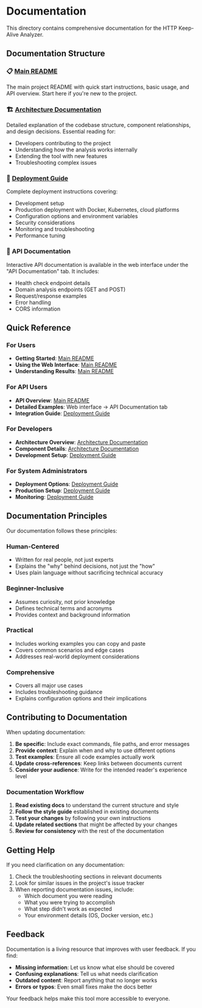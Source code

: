 # Documentation

This directory contains comprehensive documentation for the HTTP Keep-Alive Analyzer.

## Documentation Structure

### 📋 [Main README](../README.md)
The main project README with quick start instructions, basic usage, and API overview. Start here if you're new to the project.

### 🏗️ [Architecture Documentation](ARCHITECTURE.md)
Detailed explanation of the codebase structure, component relationships, and design decisions. Essential reading for:
- Developers contributing to the project
- Understanding how the analysis works internally
- Extending the tool with new features
- Troubleshooting complex issues

### 🚀 [Deployment Guide](DEPLOYMENT.md)
Complete deployment instructions covering:
- Development setup
- Production deployment with Docker, Kubernetes, cloud platforms
- Configuration options and environment variables
- Security considerations
- Monitoring and troubleshooting
- Performance tuning

### 🔌 API Documentation
Interactive API documentation is available in the web interface under the "API Documentation" tab. It includes:
- Health check endpoint details
- Domain analysis endpoints (GET and POST)
- Request/response examples
- Error handling
- CORS information

## Quick Reference

### For Users
- **Getting Started**: [Main README](../README.md#quick-start)
- **Using the Web Interface**: [Main README](../README.md#using-the-web-interface)
- **Understanding Results**: [Main README](../README.md#understanding-the-results)

### For API Users
- **API Overview**: [Main README](../README.md#api-documentation)
- **Detailed Examples**: Web interface → API Documentation tab
- **Integration Guide**: [Deployment Guide](DEPLOYMENT.md#configuration)

### For Developers
- **Architecture Overview**: [Architecture Documentation](ARCHITECTURE.md#overview)
- **Component Details**: [Architecture Documentation](ARCHITECTURE.md#core-components)
- **Development Setup**: [Deployment Guide](DEPLOYMENT.md#development-deployment)

### For System Administrators
- **Deployment Options**: [Deployment Guide](DEPLOYMENT.md#deployment-options)
- **Production Setup**: [Deployment Guide](DEPLOYMENT.md#production-considerations)
- **Monitoring**: [Deployment Guide](DEPLOYMENT.md#monitoring)

## Documentation Principles

Our documentation follows these principles:

### Human-Centered
- Written for real people, not just experts
- Explains the "why" behind decisions, not just the "how"
- Uses plain language without sacrificing technical accuracy

### Beginner-Inclusive
- Assumes curiosity, not prior knowledge
- Defines technical terms and acronyms
- Provides context and background information

### Practical
- Includes working examples you can copy and paste
- Covers common scenarios and edge cases
- Addresses real-world deployment considerations

### Comprehensive
- Covers all major use cases
- Includes troubleshooting guidance
- Explains configuration options and their implications

## Contributing to Documentation

When updating documentation:

1. **Be specific**: Include exact commands, file paths, and error messages
2. **Provide context**: Explain when and why to use different options
3. **Test examples**: Ensure all code examples actually work
4. **Update cross-references**: Keep links between documents current
5. **Consider your audience**: Write for the intended reader's experience level

### Documentation Workflow

1. **Read existing docs** to understand the current structure and style
2. **Follow the style guide** established in existing documents
3. **Test your changes** by following your own instructions
4. **Update related sections** that might be affected by your changes
5. **Review for consistency** with the rest of the documentation

## Getting Help

If you need clarification on any documentation:

1. Check the troubleshooting sections in relevant documents
2. Look for similar issues in the project's issue tracker
3. When reporting documentation issues, include:
   - Which document you were reading
   - What you were trying to accomplish
   - What step didn't work as expected
   - Your environment details (OS, Docker version, etc.)

## Feedback

Documentation is a living resource that improves with user feedback. If you find:

- **Missing information**: Let us know what else should be covered
- **Confusing explanations**: Tell us what needs clarification
- **Outdated content**: Report anything that no longer works
- **Errors or typos**: Even small fixes make the docs better

Your feedback helps make this tool more accessible to everyone.